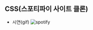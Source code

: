## CSS(스포티파이 사이트 클론)
- 시연(gif)
![spotify](https://github.com/yeooon030/JavaScript-to_do_list/assets/133891777/0d011ac4-489d-4f4b-8670-9c7ca21c2f3d)
